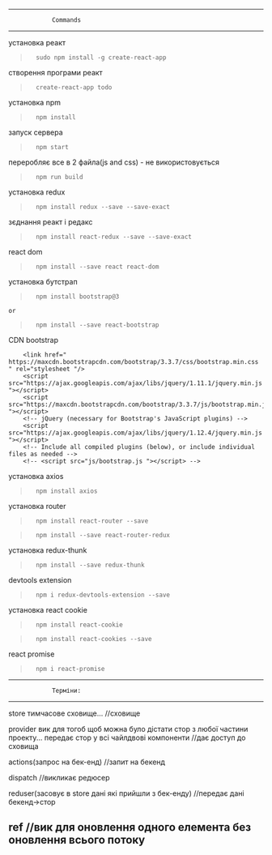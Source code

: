 ------------------------------------------------------------------------------------------------------------------------------

				Commands

------------------------------------------------------------------------------------------------------------------------------


установка реакт

>		sudo npm install -g create-react-app


створення програми реакт

>		create-react-app todo


установка npm

>		npm install


запуск сервера

>		npm start


переробляє все в 2 файла(js and css) - не використовується

>		npm run build


установка redux

>		npm install redux --save --save-exact


зєднання реакт і редакс

>		npm install react-redux --save --save-exact


react dom

>		npm install --save react react-dom


установка бутстрап

>		npm install bootstrap@3

	or

>		npm install --save react-bootstrap


CDN bootstrap

		<link href=" https://maxcdn.bootstrapcdn.com/bootstrap/3.3.7/css/bootstrap.min.css " rel="stylesheet "/>
		<script src="https://ajax.googleapis.com/ajax/libs/jquery/1.11.1/jquery.min.js "></script>
		<script src="https://maxcdn.bootstrapcdn.com/bootstrap/3.3.7/js/bootstrap.min.js "></script>
		<!-- jQuery (necessary for Bootstrap's JavaScript plugins) -->
		<script src="https://ajax.googleapis.com/ajax/libs/jquery/1.12.4/jquery.min.js "></script>
		<!-- Include all compiled plugins (below), or include individual files as needed -->
		<!-- <script src="js/bootstrap.js "></script> -->


установка axios

>		npm install axios


установка router

>		npm install react-router --save

>		npm install --save react-router-redux


установка redux-thunk

>		npm install --save redux-thunk


devtools extension

>		npm i redux-devtools-extension --save


установка react cookie

>		npm install react-cookie

>		npm install react-cookies --save


react promise

>		npm i react-promise


------------------------------------------------------------------------------------------------------------------------------

				Терміни:

------------------------------------------------------------------------------------------------------------------------------


store тимчасове сховище... 																											//сховище

provider вик для тогоб щоб можна було дістати стор з любої частини проекту...
	передає стор у всі чайлдвові компоненти																				//дає доступ до сховища

actions(запрос на бек-енд) 																											//запит на бекенд

dispatch 																																				//викликає редюсер

reduser(засовує в store дані які прийшли з бeк-енду)														//передає дані бекенд->стор

ref																																				 			//вик для оновлення одного елемента без оновлення всього потоку
------------------------------------------------------------------------------------------------------------------------------